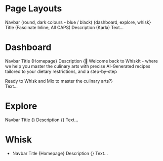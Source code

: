 # Page Layouts
Navbar (round, dark colours - blue / black) {dashboard, explore, whisk}
Title (Fascinate Inline, All CAPS)
Description (Karla)
Text...

# Dashboard
Navbar
Title {Homepage}
Description {👋 Welcome back to WhiskIt - where we help you master the culinary arts with precise AI-Generated recipes tailored to your dietary restrictions, and a step-by-step 


Ready to Whisk and Mix to master the culinary arts?}  
Text...

# Explore
Navbar
Title {}
Description {}
Text...

# Whisk
- Navbar
Title {Homepage}
Description {}
Text...

